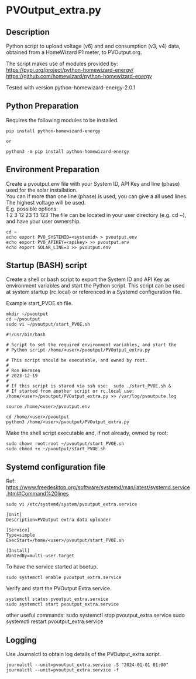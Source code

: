 # PVOutput_extra.py

## Description

Python script to upload voltage (v6) and and consumption (v3, v4) data, obtained from a HomeWizard P1 meter, to PVOutput.org.

The script makes use of modules provided by:<br>
https://pypi.org/project/python-homewizard-energy/<br>
https://github.com/homewizard/python-homewizard-energy

Tested with version python-homewizard-energy-2.0.1


## Python Preparation

Requires the following modules to be installed.
```
pip install python-homewizard-energy

or

python3 -m pip install python-homewizard-energy
```


## Environment Preparation
Create a pvoutput.env file with your System ID, API Key and line (phase) used for the solar installation.<br>
You can If more than one line (phase) is used, you can give a all used lines. The highest voltage will be used.<br>
E.g. possible options:<br>
1 2 3 12 23 13 123
The file can be located in your user directory (e.g. cd ~), and have your user ownership.


```
cd ~
echo export PVO_SYSTEMID=<systemid> > pvoutput.env
echo export PVO_APIKEY=<apikey> >> pvoutput.env
echo export SOLAR_LINE=3 >> pvoutput.env
```


## Startup (BASH) script
Create a shell or bash script to export the System ID and API Key as environment variables and start the Python script.
This script can be used at system startup (rc.local) or referenced in a Systemd configuration file.

Example start_PVOE.sh file.

```
mkdir ~/pvoutput
cd ~/pvoutput
sudo vi ~/pvoutput/start_PVOE.sh
```

```
#!/usr/bin/bash

# Script to set the required environment variables, and start the 
# Python script /home/<user>/pvoutput/PVOutput_extra.py

# This script should be executable, and owned by root.
#
# Ron Hermsen
# 2023-12-19
#
# If this script is stared via ssh use:  sudo ./start_PVOE.sh &
# If started from another script or rc.local use: /home/<user>/pvoutput/PVOutput_extra.py >> /var/log/pvoutpute.log

source /home/<user>/pvoutput.env

cd /home/<user>/pvoutput
python3 /home/<user>/pvoutput/PVOutput_extra.py 
```

Make the shell script executable and, if not already, owned by root:
```
sudo chown root:root ~/pvoutput/start_PVOE.sh
sudo chmod +x ~/pvoutput/start_PVOE.sh
```

## Systemd configuration file
Ref:<br>
https://www.freedesktop.org/software/systemd/man/latest/systemd.service.html#Command%20lines

```
sudo vi /etc/systemd/system/pvoutput_extra.service
```

```
[Unit]
Description=PVOutput extra data uploader

[Service]
Type=simple
ExecStart=/home/<user>/pvoutput/start_PVOE.sh

[Install]
WantedBy=multi-user.target
```

To have the service started at bootup.
```
sudo systemctl enable pvoutput_extra.service
```

Verify and start the PVOutput Extra service.
```
systemctl status pvoutput_extra.service
sudo systemctl start pvoutput_extra.service
```

other useful commands:
sudo systemctl stop pvoutput_extra.service
sudo systemctl restart pvoutput_extra.service


## Logging
Use Journalctl to obtain log details of the PVOutput_extra script.

```
journalctl --unit=pvoutput_extra.service -S "2024-01-01 01:00"
journalctl --unit=pvoutput_extra.service -f
```